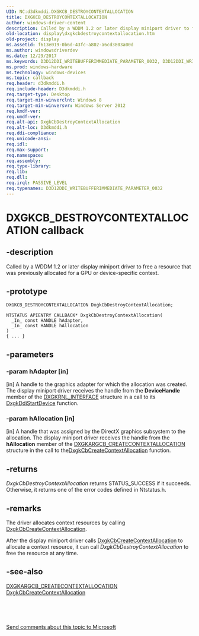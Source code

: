 ```yaml
---
UID: NC:d3dkmddi.DXGKCB_DESTROYCONTEXTALLOCATION
title: DXGKCB_DESTROYCONTEXTALLOCATION
author: windows-driver-content
description: Called by a WDDM 1.2 or later display miniport driver to free a resource that was previously allocated for a GPU or device-specific context.
old-location: display\dxgkcbdestroycontextallocation.htm
old-project: display
ms.assetid: f613e019-0b6d-43fc-a802-a6cd3803a00d
ms.author: windowsdriverdev
ms.date: 12/29/2017
ms.keywords: D3D12DDI_WRITEBUFFERIMMEDIATE_PARAMETER_0032, D3D12DDI_WRITEBUFFERIMMEDIATE_PARAMETER_0032
ms.prod: windows-hardware
ms.technology: windows-devices
ms.topic: callback
req.header: d3dkmddi.h
req.include-header: D3dkmddi.h
req.target-type: Desktop
req.target-min-winverclnt: Windows 8
req.target-min-winversvr: Windows Server 2012
req.kmdf-ver: 
req.umdf-ver: 
req.alt-api: DxgkCbDestroyContextAllocation
req.alt-loc: D3dkmddi.h
req.ddi-compliance: 
req.unicode-ansi: 
req.idl: 
req.max-support: 
req.namespace: 
req.assembly: 
req.type-library: 
req.lib: 
req.dll: 
req.irql: PASSIVE_LEVEL
req.typenames: D3D12DDI_WRITEBUFFERIMMEDIATE_PARAMETER_0032
---
```


# DXGKCB_DESTROYCONTEXTALLOCATION callback



## -description
Called by a WDDM 1.2 or later display miniport driver to free a resource that was previously allocated for a GPU or device-specific context.



## -prototype

````
DXGKCB_DESTROYCONTEXTALLOCATION DxgkCbDestroyContextAllocation;

NTSTATUS APIENTRY CALLBACK* DxgkCbDestroyContextAllocation(
  _In_ const HANDLE hAdapter,
  _In_ const HANDLE hAllocation
)
{ ... }
````


## -parameters

### -param hAdapter [in]

[in] A handle to the graphics adapter for which the allocation was created. The display miniport driver receives the handle from the <b>DeviceHandle</b> member of the <a href="..\dispmprt\ns-dispmprt-_dxgkrnl_interface.md">DXGKRNL_INTERFACE</a> structure in a call to its <a href="..\dispmprt\nc-dispmprt-dxgkddi_start_device.md">DxgkDdiStartDevice</a> function.



### -param hAllocation [in]

[in] A handle that was assigned by the DirectX graphics subsystem to the allocation. The display miniport driver receives the handle from the <b>hAllocation</b> member of the <a href="..\d3dkmddi\ns-d3dkmddi-_dxgkargcb_createcontextallocation.md">DXGKARGCB_CREATECONTEXTALLOCATION</a> structure in the call to the<a href="..\d3dkmddi\nc-d3dkmddi-dxgkcb_createcontextallocation.md">DxgkCbCreateContextAllocation</a>
                                    function.


## -returns
<i>DxgkCbDestroyContextAllocation</i> returns STATUS_SUCCESS if it succeeds. Otherwise, it returns one of the error codes defined in Ntstatus.h.


## -remarks
The driver allocates  context resources by calling <a href="..\d3dkmddi\nc-d3dkmddi-dxgkcb_createcontextallocation.md">DxgkCbCreateContextAllocation</a>.

After the display miniport driver calls <a href="..\d3dkmddi\nc-d3dkmddi-dxgkcb_createcontextallocation.md">DxgkCbCreateContextAllocation</a> to allocate a context resource, it can call <i>DxgkCbDestroyContextAllocation</i> to free the resource at any time.


## -see-also
<dl>
<dt>
<a href="..\d3dkmddi\ns-d3dkmddi-_dxgkargcb_createcontextallocation.md">DXGKARGCB_CREATECONTEXTALLOCATION</a>
</dt>
<dt>
<a href="..\d3dkmddi\nc-d3dkmddi-dxgkcb_createcontextallocation.md">DxgkCbCreateContextAllocation</a>
</dt>
</dl>
 

 

<a href="mailto:wsddocfb@microsoft.com?subject=Documentation%20feedback [display\display]:%20DXGKCB_DESTROYCONTEXTALLOCATION callback function%20 RELEASE:%20(12/29/2017)&amp;body=%0A%0APRIVACY STATEMENT%0A%0AWe use your feedback to improve the documentation. We don't use your email address for any other purpose, and we'll remove your email address from our system after the issue that you're reporting is fixed. While we're working to fix this issue, we might send you an email message to ask for more info. Later, we might also send you an email message to let you know that we've addressed your feedback.%0A%0AFor more info about Microsoft's privacy policy, see http://privacy.microsoft.com/en-us/default.aspx." title="Send comments about this topic to Microsoft">Send comments about this topic to Microsoft</a>

